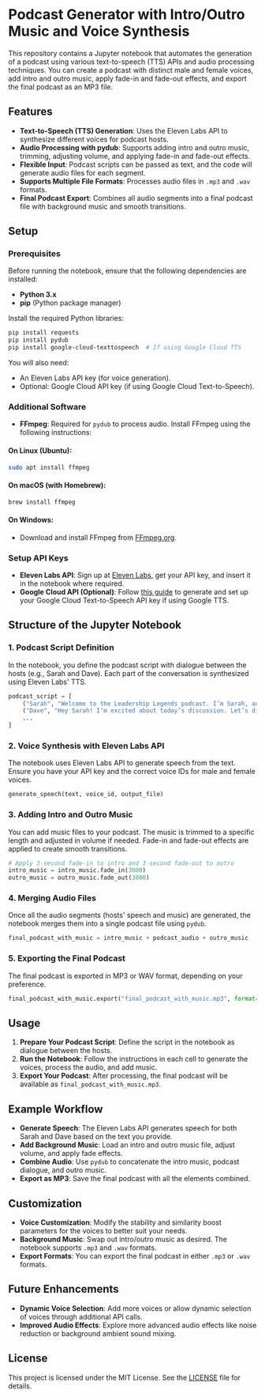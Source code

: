 

# Podcast Generator with Intro/Outro Music and Voice Synthesis

This repository contains a Jupyter notebook that automates the generation of a podcast using various text-to-speech (TTS) APIs and audio processing techniques. You can create a podcast with distinct male and female voices, add intro and outro music, apply fade-in and fade-out effects, and export the final podcast as an MP3 file.

## Features

- **Text-to-Speech (TTS) Generation**: Uses the Eleven Labs API to synthesize different voices for podcast hosts.
- **Audio Processing with pydub**: Supports adding intro and outro music, trimming, adjusting volume, and applying fade-in and fade-out effects.
- **Flexible Input**: Podcast scripts can be passed as text, and the code will generate audio files for each segment.
- **Supports Multiple File Formats**: Processes audio files in `.mp3` and `.wav` formats.
- **Final Podcast Export**: Combines all audio segments into a final podcast file with background music and smooth transitions.

## Setup

### Prerequisites

Before running the notebook, ensure that the following dependencies are installed:

- **Python 3.x**
- **pip** (Python package manager)

Install the required Python libraries:

```bash
pip install requests
pip install pydub
pip install google-cloud-texttospeech  # If using Google Cloud TTS
```

You will also need:

- An Eleven Labs API key (for voice generation).
- Optional: Google Cloud API key (if using Google Cloud Text-to-Speech).

### Additional Software

- **FFmpeg**: Required for `pydub` to process audio. Install FFmpeg using the following instructions:

#### On Linux (Ubuntu):
```bash
sudo apt install ffmpeg
```

#### On macOS (with Homebrew):
```bash
brew install ffmpeg
```

#### On Windows:
- Download and install FFmpeg from [FFmpeg.org](https://ffmpeg.org/download.html).

### Setup API Keys

- **Eleven Labs API**: Sign up at [Eleven Labs](https://beta.elevenlabs.io/), get your API key, and insert it in the notebook where required.
- **Google Cloud API (Optional)**: Follow [this guide](https://cloud.google.com/text-to-speech/docs/quickstart-client-libraries) to generate and set up your Google Cloud Text-to-Speech API key if using Google TTS.

## Structure of the Jupyter Notebook

### 1. Podcast Script Definition

In the notebook, you define the podcast script with dialogue between the hosts (e.g., Sarah and Dave). Each part of the conversation is synthesized using Eleven Labs' TTS.

```python
podcast_script = [
    ("Sarah", "Welcome to the Leadership Legends podcast. I’m Sarah, and joining me is Dave."),
    ("Dave", "Hey Sarah! I’m excited about today’s discussion. Let’s dive in!"),
    ...
]
```

### 2. Voice Synthesis with Eleven Labs API

The notebook uses Eleven Labs API to generate speech from the text. Ensure you have your API key and the correct voice IDs for male and female voices.

```python
generate_speech(text, voice_id, output_file)
```

### 3. Adding Intro and Outro Music

You can add music files to your podcast. The music is trimmed to a specific length and adjusted in volume if needed. Fade-in and fade-out effects are applied to create smooth transitions.

```python
# Apply 3-second fade-in to intro and 3-second fade-out to outro
intro_music = intro_music.fade_in(3000)
outro_music = outro_music.fade_out(3000)
```

### 4. Merging Audio Files

Once all the audio segments (hosts' speech and music) are generated, the notebook merges them into a single podcast file using `pydub`.

```python
final_podcast_with_music = intro_music + podcast_audio + outro_music
```

### 5. Exporting the Final Podcast

The final podcast is exported in MP3 or WAV format, depending on your preference.

```python
final_podcast_with_music.export("final_podcast_with_music.mp3", format="mp3")
```

## Usage

1. **Prepare Your Podcast Script**: Define the script in the notebook as dialogue between the hosts.
2. **Run the Notebook**: Follow the instructions in each cell to generate the voices, process the audio, and add music.
3. **Export Your Podcast**: After processing, the final podcast will be available as `final_podcast_with_music.mp3`.

## Example Workflow

- **Generate Speech**: The Eleven Labs API generates speech for both Sarah and Dave based on the text you provide.
- **Add Background Music**: Load an intro and outro music file, adjust volume, and apply fade effects.
- **Combine Audio**: Use `pydub` to concatenate the intro music, podcast dialogue, and outro music.
- **Export as MP3**: Save the final podcast with all the elements combined.

## Customization

- **Voice Customization**: Modify the stability and similarity boost parameters for the voices to better suit your needs.
- **Background Music**: Swap out intro/outro music as desired. The notebook supports `.mp3` and `.wav` formats.
- **Export Formats**: You can export the final podcast in either `.mp3` or `.wav` formats.

## Future Enhancements

- **Dynamic Voice Selection**: Add more voices or allow dynamic selection of voices through additional API calls.
- **Improved Audio Effects**: Explore more advanced audio effects like noise reduction or background ambient sound mixing.

## License

This project is licensed under the MIT License. See the [LICENSE](LICENSE) file for details.

